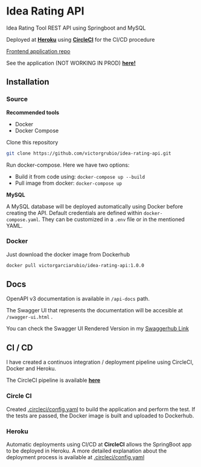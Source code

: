 ﻿# Idea Rating API

Idea Rating Tool REST API using Springboot and MySQL

Deployed at [**Heroku**](https://heroku.com) using [**CircleCI**](https://circleci.com) for the CI/CD procedure

[Frontend application repo](https://github.com/victorgrubio/idea-rating-frontend)

See the application (NOT WORKING IN PROD) [**here!**](https://idea-rating-frontend.vercel.app/)

## Installation

### Source

**Recommended tools**

- Docker
- Docker Compose

Clone this repository

```bash
git clone https://github.com/victorgrubio/idea-rating-api.git
```

Run docker-compose. Here we have two options:

- Build it from code using: `docker-compose up --build`
- Pull image from docker: `docker-compose up`

**MySQL**

A MySQL database will be deployed automatically using Docker before creating the API. Default credentials are defined
within `docker-compose.yaml`. They can be customized in a `.env` file or in the mentioned YAML.

### Docker

Just download the docker image from Dockerhub

```bash
docker pull victorgarciarubio/idea-rating-api:1.0.0
```

## Docs

OpenAPI v3 documentation is available in `/api-docs` path.

The Swagger UI that represents the documentation will be accesible at `/swagger-ui.html` .

You can check the Swagger UI Rendered Version in
my [Swaggerhub Link](https://app.swaggerhub.com/apis/victorgarciar/idea-rating_api/v0.1.0)

## CI / CD

I have created a continuos integration / deployment pipeline using CircleCI, Docker and Heroku.

The CircleCI pipeline is available [**here**](https://app.circleci.com/pipelines/github/victorgrubio/idea-rating-api)

### Circle CI

Created [.circleci/config.yaml](.circleci/config.yaml) to build the application and perform the test. If the tests are
passed, the Docker image is built and uploaded to Dockerhub.

### Heroku

Automatic deployments using CI/CD at **CircleCI** allows the SpringBoot app to be deployed in Heroku. A more detailed
explanation about the deployment process is available at [.circleci/config.yaml](.circleci/config.yaml)
